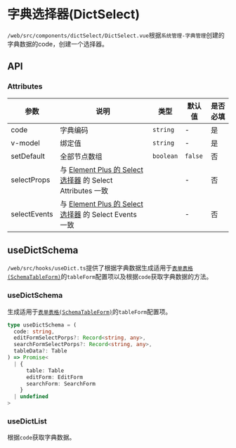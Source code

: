 # 字典选择器(DictSelect)

`/web/src/components/dictSelect/DictSelect.vue`根据`系统管理-字典管理`创建的字典数据的code，创建一个选择器。

## API

### Attributes

| 参数         | 说明                                                                                                                                 | 类型      | 默认值  | 是否必填 |
| ------------ | ------------------------------------------------------------------------------------------------------------------------------------ | --------- | ------- | -------- |
| code         | 字典编码                                                                                                                             | `string`  | -       | 是       |
| v-model      | 绑定值                                                                                                                               | `string`  | -       | 是       |
| setDefault   | 全部节点数组                                                                                                                         | `boolean` | `false` | 否       |
| selectProps  | 与 [Element Plus 的 Select 选择器](https://element-plus.org/zh-CN/component/select.html#select-attributes) 的 Select Attributes 一致 |           | -       | 否       |
| selectEvents | 与 [Element Plus 的 Select 选择器](https://element-plus.org/zh-CN/component/select.html#select-events) 的 Select Events 一致         |           | -       | 否       |

## useDictSchema

`/web/src/hooks/useDict.ts`提供了根据字典数据生成适用于[`表单表格(SchemaTableForm)`](/webDoc/components/SchemaTableForm)的`tableForm`配置项以及根据`code`获取字典数据的方法。

### useDictSchema

生成适用于[`表单表格(SchemaTableForm)`](/webDoc/components/SchemaTableForm)的`tableForm`配置项。

```ts
type useDictSchema = (
  code: string,
  editFormSelectPorps?: Record<string, any>,
  searchFormSelectPorps?: Record<string, any>,
  tableData?: Table
) => Promise<
  | {
      table: Table
      editForm: EditForm
      searchForm: SearchForm
    }
  | undefined
>
```

### useDictList

根据`code`获取字典数据。
